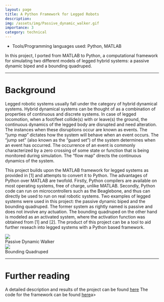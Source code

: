 ```yaml
---
layout: page
title: A Python Framework for Legged Robots
description: 
img: /assets/img/Passive_dynamic_walker.gif
importance: 3
category: technical
---
```


* Tools/Programming languages used: Python, MATLAB

In this project, I ported from MATLAB to Python, a computational framework for simulating two different models of legged hybrid systems: a passive dynamic biped and a bounding quadruped. 


<hr>

# Background 

Legged robotic systems usually fall under the category of hybrid dynamical systems. Hybrid dynamical systems can be thought of as a combination of properties of continuous and discrete
systems. In case of legged locomotion, when a foot/feet collide(s) with or leave(s) the ground, the continuous dynamics of the legged body are disrupted and need alteration. The instances when these disruptions occur are known as events.
The “jump map” dictates how the system will behave when an event occurs. The “jump set” (also known as the “guard set”) of the system determines when an event has occurred. The occurrence of an event is commonly characterized by a zero crossing of some state or function that is being monitored during simulation. The “flow map” directs the continuous dynamics of the system.

This project builds upon the MATLAB framework for legged systems as provided in [1] and attempts to convert it to Python. The advantages of Python over MATLAB are twofold.
Firstly, Python compilers are available on most operating systems, free of charge, unlike MATLAB. Secondly, Python code can run on microcontrollers such as the Beaglebone, and thus can directly be used to run on real robotic systems. Two
examples of legged systems were used in this project: the passive dynamic biped and the bounding quadruped. The former system as rightly named is passive and does not involve any actuation. The bounding quadruped on the other hand is
modeled as an activated system, where the activation function was obtained from [1] and [2]. The product of this project can be a tool to aid further reseach into legged systems with a Python based framework. 

<div class="row mt-3">
    <div class="col-sm mt-3 mt-md-0">
        <img class="img-fluid rounded z-depth-1" src="{{ site.baseurl }}/assets/img/Walker.jpeg">
        <div class="caption">
    Passive Dynamic Walker
</div>
    </div>
    <div class="col-sm mt-3 mt-md-0">
        <img class="img-fluid rounded z-depth-1" src="{{ site.baseurl }}/assets/img/Quadruped.png">
        <div class="caption">
    Bounding Quadruped
</div>
    </div>
</div>


<hr>

# Further reading

A detailed description and results of the project can be found <a href = "{{ site.baseurl }}/assets/pdf/546_Hybrid_System.pdf">here</a>
The code for the framework can be found <a href = "https://github.com/shruti-misra/Legged-Robots-Python">here</a>a>